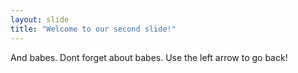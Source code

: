 ```yaml
---
layout: slide
title: "Welcome to our second slide!"
---
```

And babes. Dont forget about babes.
Use the left arrow to go back!

